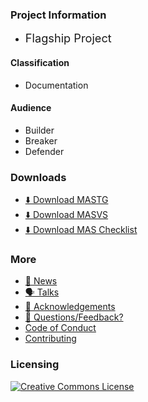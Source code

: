 ### Project Information

- <i class="fas fa-flag" style="font-size: 1.3em; color:#2ADA08;"></i>
  <span style="font-size: 1.3em;">Flagship Project</span>

#### Classification

- <i class="fas fa-book" style="color:#233e81;"></i> Documentation

#### Audience

- <i class="fas fa-toolbox" style="color:#233e81;"></i> Builder
- <i class="fas fa-hammer" style="color:#233e81;"></i> Breaker
- <i class="fas fa-shield-alt" style="color:#233e81;"></i> Defender

### Downloads

- [⬇️ Download MASTG](https://github.com/OWASP/owasp-mastg/releases)
- [⬇️ Download MASVS](https://github.com/OWASP/owasp-masvs/releases)
- [⬇️ Download MAS Checklist](https://github.com/OWASP/owasp-mastg/releases)

### More

- [📢 News](https://mas.owasp.org/news/)
- [🗣️ Talks](https://mas.owasp.org/talks/)
- [🙏 Acknowledgements](https://mas.owasp.org/MASTG/0x02c-Acknowledgements/)
- [💬 Questions/Feedback?](https://github.com/OWASP/owasp-mastg/discussions)
- [Code of Conduct](https://github.com/OWASP/owasp-mastg/blob/master/CODE_OF_CONDUCT.md)
- [Contributing](https://mas.owasp.org/contributing/1_How_Can_You_Contribute/)

### Licensing

[![Creative Commons License](https://licensebuttons.net/l/by-sa/4.0/88x31.png)](https://creativecommons.org/licenses/by-sa/4.0/ "CC BY-SA 4.0")
